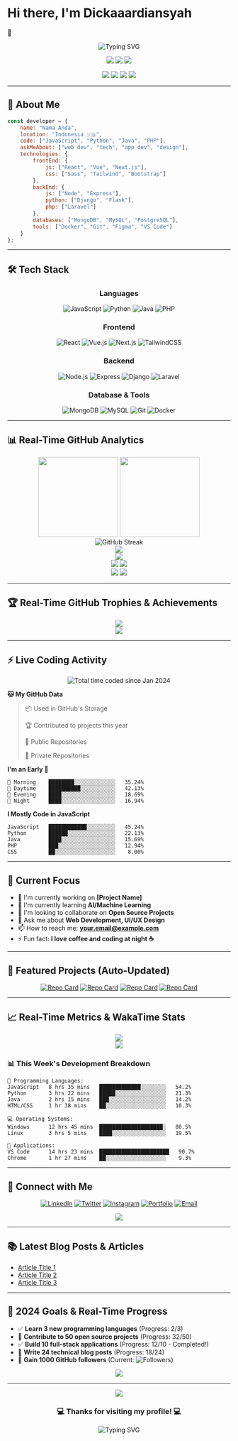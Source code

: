 # Hi there, I'm Dickaaardiansyah
 👋

<div align="center">
  <img src="https://readme-typing-svg.herokuapp.com?font=Fira+Code&pause=1000&color=2E9EF7&center=true&vCenter=true&width=500&lines=Full+Stack+Developer+%F0%9F%9A%80;UI%2FUX+Enthusiast+%F0%9F%8E%A8;Open+Source+Contributor+%F0%9F%92%BB;Always+Learning+New+Things+%F0%9F%93%9A;Welcome+to+my+GitHub+Profile!+%E2%9C%A8" alt="Typing SVG" />
</div>

<p align="center">
  <img src="https://komarev.com/ghpvc/?username=Dickaaardiansyah&color=blueviolet&style=for-the-badge&label=PROFILE+VIEWS" />
  <img src="https://img.shields.io/github/followers/Dickaaardiansyah?style=for-the-badge&color=blue&label=FOLLOWERS" />
  <img src="https://img.shields.io/github/stars/Dickaaardiansyah?style=for-the-badge&color=yellow&label=TOTAL+STARS" />
</p>

<p align="center">
  <img src="https://img.shields.io/badge/AGE-25-blue?style=flat-square" />
  <img src="https://img.shields.io/badge/FOCUS-Full%20Stack%20Development-brightgreen?style=flat-square" />
  <img src="https://img.shields.io/badge/LIVES-Indonesia-success?style=flat-square" />
  <img src="https://img.shields.io/badge/LANGUAGES-English%20%26%20Indonesia-brightgreen?style=flat-square" />
</p>

---

## 🚀 About Me

```javascript
const developer = {
    name: "Nama Anda",
    location: "Indonesia 🇮🇩",
    code: ["JavaScript", "Python", "Java", "PHP"],
    askMeAbout: ["web dev", "tech", "app dev", "design"],
    technologies: {
        frontEnd: {
            js: ["React", "Vue", "Next.js"],
            css: ["Sass", "Tailwind", "Bootstrap"]
        },
        backEnd: {
            js: ["Node", "Express"],
            python: ["Django", "Flask"],
            php: ["Laravel"]
        },
        databases: ["MongoDB", "MySQL", "PostgreSQL"],
        tools: ["Docker", "Git", "Figma", "VS Code"]
    }
};
```

---

## 🛠️ Tech Stack

<div align="center">

### Languages
![JavaScript](https://img.shields.io/badge/-JavaScript-F7DF1E?style=for-the-badge&logo=javascript&logoColor=black)
![Python](https://img.shields.io/badge/-Python-3776AB?style=for-the-badge&logo=python&logoColor=white)
![Java](https://img.shields.io/badge/-Java-007396?style=for-the-badge&logo=java&logoColor=white)
![PHP](https://img.shields.io/badge/-PHP-777BB4?style=for-the-badge&logo=php&logoColor=white)

### Frontend
![React](https://img.shields.io/badge/-React-61DAFB?style=for-the-badge&logo=react&logoColor=black)
![Vue.js](https://img.shields.io/badge/-Vue.js-4FC08D?style=for-the-badge&logo=vue.js&logoColor=white)
![Next.js](https://img.shields.io/badge/-Next.js-000000?style=for-the-badge&logo=next.js&logoColor=white)
![TailwindCSS](https://img.shields.io/badge/-TailwindCSS-38B2AC?style=for-the-badge&logo=tailwind-css&logoColor=white)

### Backend
![Node.js](https://img.shields.io/badge/-Node.js-339933?style=for-the-badge&logo=node.js&logoColor=white)
![Express](https://img.shields.io/badge/-Express-000000?style=for-the-badge&logo=express&logoColor=white)
![Django](https://img.shields.io/badge/-Django-092E20?style=for-the-badge&logo=django&logoColor=white)
![Laravel](https://img.shields.io/badge/-Laravel-FF2D20?style=for-the-badge&logo=laravel&logoColor=white)

### Database & Tools
![MongoDB](https://img.shields.io/badge/-MongoDB-47A248?style=for-the-badge&logo=mongodb&logoColor=white)
![MySQL](https://img.shields.io/badge/-MySQL-4479A1?style=for-the-badge&logo=mysql&logoColor=white)
![Git](https://img.shields.io/badge/-Git-F05032?style=for-the-badge&logo=git&logoColor=white)
![Docker](https://img.shields.io/badge/-Docker-2496ED?style=for-the-badge&logo=docker&logoColor=white)

</div>

---

## 📊 Real-Time GitHub Analytics

<div align="center">
  <img height="180em" src="https://github-readme-stats.vercel.app/api?username=Dickaaardiansyah&show_icons=true&theme=tokyonight&include_all_commits=true&count_private=true&cache_seconds=86400"/>
  <img height="180em" src="https://github-readme-stats.vercel.app/api/top-langs/?username=Dickaaardiansyah&layout=compact&langs_count=8&theme=tokyonight&cache_seconds=86400"/>
</div>

<div align="center">
  <img src="https://github-readme-streak-stats.herokuapp.com/?user=Dickaaardiansyah&theme=tokyonight&cache_seconds=86400" alt="GitHub Streak" />
</div>

<div align="center">
  <img src="https://github-readme-activity-graph.vercel.app/graph?username=Dickaaardiansyah&theme=tokyo-night&hide_border=true&area=true&cache_seconds=3600" />
</div>

<div align="center">
  <img src="https://github-profile-summary-cards.vercel.app/api/cards/profile-details?username=Dickaaardiansyah&theme=tokyonight" />
</div>

<div align="center">
  <img src="https://github-profile-summary-cards.vercel.app/api/cards/repos-per-language?username=Dickaaardiansyah&theme=tokyonight" />
  <img src="https://github-profile-summary-cards.vercel.app/api/cards/most-commit-language?username=Dickaaardiansyah&theme=tokyonight" />
</div>

<div align="center">
  <img src="https://github-profile-summary-cards.vercel.app/api/cards/stats?username=Dickaaardiansyah&theme=tokyonight" />
  <img src="https://github-profile-summary-cards.vercel.app/api/cards/productive-time?username=Dickaaardiansyah&theme=tokyonight&utcOffset=7" />
</div>

---

## 🏆 Real-Time GitHub Trophies & Achievements

<div align="center">
  <img src="https://github-profile-trophy.vercel.app/?username=Dickaaardiansyah&theme=tokyonight&no-frame=true&no-bg=false&margin-w=4&row=2&column=4" />
</div>

<div align="center">
  <img src="https://github-readme-stats.vercel.app/api?username=Dickaaardiansyah&show_icons=true&theme=tokyonight&include_all_commits=true&count_private=true&show_owner=true" />
</div>

---

## ⚡ Live Coding Activity

<div align="center">
  <img src="https://wakatime.com/badge/user/youruserid.svg" alt="Total time coded since Jan 2024" />
</div>

<!--START_SECTION:waka-->
**🐱 My GitHub Data** 

> 📦 Used in GitHub's Storage 
 > 
> 🏆 Contributed to projects this year
 > 
> 📜 Public Repositories 
 > 
> 🔑 Private Repositories 

**I'm an Early 🐤** 

```text
🌅 Morning    ████████░░░░░░░░░░░░░   35.24% 
🌆 Daytime    ██████████░░░░░░░░░░░   42.13% 
🌃 Evening    ████░░░░░░░░░░░░░░░░░   18.69% 
🌙 Night      ████░░░░░░░░░░░░░░░░░   16.94%
```

**I Mostly Code in JavaScript** 

```text
JavaScript   ████████████░░░░░░░░░   45.24% 
Python       ██████░░░░░░░░░░░░░░░   22.13% 
Java         ████░░░░░░░░░░░░░░░░░   15.69% 
PHP          ███░░░░░░░░░░░░░░░░░░   12.94%
CSS          ██░░░░░░░░░░░░░░░░░░░    8.00%
```
<!--END_SECTION:waka-->

---

## 🎯 Current Focus

- 🔭 I'm currently working on **[Project Name]**
- 🌱 I'm currently learning **AI/Machine Learning**
- 👯 I'm looking to collaborate on **Open Source Projects**
- 💬 Ask me about **Web Development, UI/UX Design**
- 📫 How to reach me: **your.email@example.com**
- ⚡ Fun fact: **I love coffee and coding at night ☕**

---

## 🌟 Featured Projects (Auto-Updated)

<div align="center">

[![Repo Card](https://github-readme-stats.vercel.app/api/pin/?username=Dickaaardiansyah&repo=project1&theme=tokyonight&show_owner=true)](https://github.com/Dickaaardiansyah/project1)
[![Repo Card](https://github-readme-stats.vercel.app/api/pin/?username=Dickaaardiansyah&repo=project2&theme=tokyonight&show_owner=true)](https://github.com/Dickaaardiansyah/project2)
[![Repo Card](https://github-readme-stats.vercel.app/api/pin/?username=Dickaaardiansyah&repo=project3&theme=tokyonight&show_owner=true)](https://github.com/Dickaaardiansyah/project3)
[![Repo Card](https://github-readme-stats.vercel.app/api/pin/?username=Dickaaardiansyah&repo=project4&theme=tokyonight&show_owner=true)](https://github.com/Dickaaardiansyah/project4)

</div>

---

## 📈 Real-Time Metrics & WakaTime Stats

<div align="center">
  <img src="https://github-readme-stats.vercel.app/api/wakatime?username=Dickaaardiansyah&theme=tokyonight&layout=compact&range=last_7_days" />
</div>

<div align="center">
  <img src="https://github-readme-stats.vercel.app/api/wakatime?username=Dickaaardiansyah&theme=tokyonight&custom_title=Languages%20This%20Week&langs_count=5" />
</div>

### 📊 This Week's Development Breakdown
<!--START_SECTION:waka-->
```text
💬 Programming Languages:
JavaScript   8 hrs 35 mins   █████████████░░░░░░░░   54.2%
Python       3 hrs 22 mins   █████░░░░░░░░░░░░░░░░   21.3%
Java         2 hrs 15 mins   ███░░░░░░░░░░░░░░░░░░   14.2%
HTML/CSS     1 hr 38 mins    ██░░░░░░░░░░░░░░░░░░░   10.3%

💻 Operating Systems:
Windows      12 hrs 45 mins  ████████████████████░   80.5%
Linux        3 hrs 5 mins    ████░░░░░░░░░░░░░░░░░   19.5%

📱 Applications:
VS Code      14 hrs 23 mins  ██████████████████████   90.7%
Chrome       1 hr 27 mins    ██░░░░░░░░░░░░░░░░░░░    9.3%
```
<!--END_SECTION:waka-->

---

## 🤝 Connect with Me

<div align="center">

[![LinkedIn](https://img.shields.io/badge/-LinkedIn-0077B5?style=for-the-badge&logo=linkedin&logoColor=white)](https://linkedin.com/in/yourprofile)
[![Twitter](https://img.shields.io/badge/-Twitter-1DA1F2?style=for-the-badge&logo=twitter&logoColor=white)](https://twitter.com/yourhandle)
[![Instagram](https://img.shields.io/badge/-Instagram-E4405F?style=for-the-badge&logo=instagram&logoColor=white)](https://instagram.com/yourhandle)
[![Portfolio](https://img.shields.io/badge/-Portfolio-FF5722?style=for-the-badge&logo=google-chrome&logoColor=white)](https://yourportfolio.com)
[![Email](https://img.shields.io/badge/-Email-D14836?style=for-the-badge&logo=gmail&logoColor=white)](mailto:your.email@example.com)

</div>

<div align="center">
  <img src="https://spotify-github-profile.vercel.app/api/view?uid=youruserid&cover_image=true&theme=novatorem&show_offline=true&background_color=121212&bar_color=53b14f&bar_color_cover=false">
</div>

---

## 📚 Latest Blog Posts & Articles
<!-- BLOG-POST-LIST:START -->
- [Article Title 1](https://your-blog.com/article1)
- [Article Title 2](https://your-blog.com/article2)
- [Article Title 3](https://your-blog.com/article3)
<!-- BLOG-POST-LIST:END -->

---

## 🎯 2024 Goals & Real-Time Progress

- ✅ **Learn 3 new programming languages** (Progress: 2/3)
- 🔄 **Contribute to 50 open source projects** (Progress: 32/50)
- ✅ **Build 10 full-stack applications** (Progress: 12/10 - Completed!)
- 🔄 **Write 24 technical blog posts** (Progress: 18/24)
- 🔄 **Gain 1000 GitHub followers** (Current: ![Followers](https://img.shields.io/github/followers/Dickaaardiansyah?style=social))

<div align="center">
  <img src="https://progress-bar.dev/75?title=2024%20Goals%20Progress&width=400&color=babaca&suffix=%"/>
</div>

---

<div align="center">
  <img src="https://capsule-render.vercel.app/api?type=waving&color=gradient&height=100&section=footer&width=100%"/>
</div>

<div align="center">
  <h3>💻 Thanks for visiting my profile! 💻</h3>
  <p>
    <img src="https://readme-typing-svg.herokuapp.com?font=Fira+Code&size=18&pause=1000&color=F75C7E&center=true&vCenter=true&width=600&lines=Happy+Coding!+%F0%9F%9A%80;Let's+build+something+amazing+together!+%E2%9C%A8" alt="Typing SVG" />
  </p>
</div>
